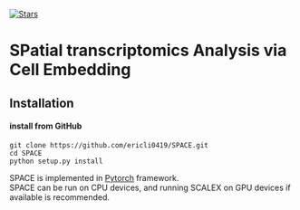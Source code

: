 [![Stars](https://img.shields.io/github/stars/ericli0419/space?logo=GitHub&color=yellow)](https://github.com/ericli0419/SPACE)

# **SP**atial transcriptomics **A**nalysis via **C**ell **E**mbedding

## Installation  	
#### install from GitHub

	git clone https://github.com/ericli0419/SPACE.git
	cd SPACE
	python setup.py install

SPACE is implemented in [Pytorch](https://pytorch.org/) framework.  
SPACE can be run on CPU devices, and running SCALEX on GPU devices if available is recommended.   


